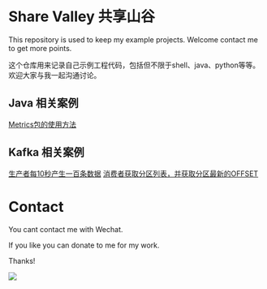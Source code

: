 # Share Valley 共享山谷

This repository is used to keep my example projects. Welcome contact me to get more points.

这个仓库用来记录自己示例工程代码，包括但不限于shell、java、python等等。欢迎大家与我一起沟通讨论。

## Java 相关案例

[Metrics包的使用方法](https://www.cnblogs.com/cocowool/p/java_metrics.html)

## Kafka 相关案例

[生产者每10秒产生一百条数据](https://github.com/cocowool/sh-valley/tree/master/java/java-kafka)
[消费者获取分区列表，并获取分区最新的OFFSET](https://github.com/cocowool/sh-valley/tree/master/java/java-kafka)

# Contact

You cant contact me with Wechat.

If you like you can donate to me for my work.

Thanks!

![](https://images2018.cnblogs.com/blog/39469/201807/39469-20180710163655709-89635310.png)

